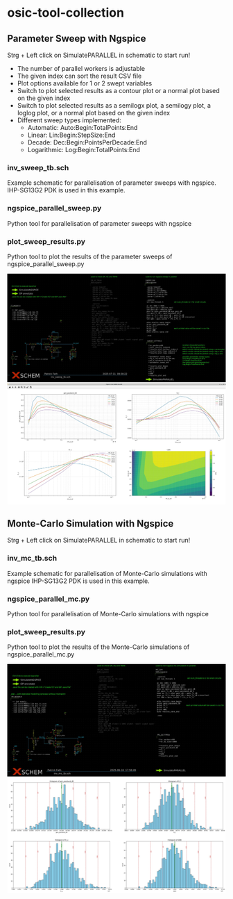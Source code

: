 # osic-tool-collection

## Parameter Sweep with Ngspice
Strg + Left click on SimulatePARALLEL in schematic to start run!
* The number of parallel workers is adjustable
* The given index can sort the result CSV file
* Plot options available for 1 or 2 swept variables
* Switch to plot selected results as a contour plot or a normal plot based on the given index
* Switch to plot selected results as a semilogx plot, a semilogy plot, a loglog plot, or a normal plot based on the given index
* Different sweep types implemented:
  * Automatic:   Auto:Begin:TotalPoints:End
  * Linear:      Lin:Begin:StepSize:End
  * Decade:      Dec:Begin:PointsPerDecade:End
  * Logarithmic: Log:Begin:TotalPoints:End
### inv_sweep_tb.sch
Example schematic for parallelisation of parameter sweeps with ngspice. IHP-SG13G2 PDK is used in this example.
### ngspice_parallel_sweep.py
Python tool for parallelisation of parameter sweeps with ngspice
### plot_sweep_results.py
Python tool to plot the results of the parameter sweeps of ngspice_parallel_sweep.py

![Parameter Sweep Schematic](./img/param_sweep_schem.jpg)
![Parameter Sweep Results](./img/param_sweep_res.jpg)

## Monte-Carlo Simulation with Ngspice
Strg + Left click on SimulatePARALLEL in schematic to start run!
### inv_mc_tb.sch
Example schematic for parallelisation of Monte-Carlo simulations with ngspice IHP-SG13G2 PDK is used in this example.
### ngspice_parallel_mc.py
Python tool for parallelisation of Monte-Carlo simulations with ngspice
### plot_sweep_results.py
Python tool to plot the results of the Monte-Carlo simulations of ngspice_parallel_mc.py

![Monte-Carlo Simulation Schematic](./img/mc_sim_schem.jpg)
![Monte-Carlo Simulation Results](./img/mc_sim_res.jpg)
